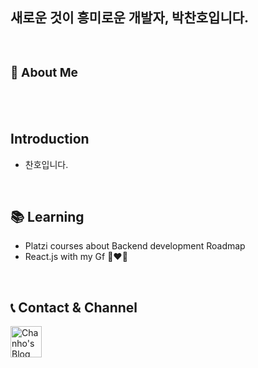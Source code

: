  <h2> 새로운 것이 흥미로운 개발자, 박찬호입니다.</h2>
 
<br>

### **<h3>:raising_hand:  About Me </h3>**
<br><br>
## Introduction 
 - 찬호입니다.

<br>

## 📚 Learning
- Platzi courses about Backend development Roadmap
- React.js with my Gf 👩‍❤️‍👨
<br>

## :telephone_receiver: Contact & Channel

<a href="https://chanho-park.tistory.com/">
  <img src="https://play-lh.googleusercontent.com/HOwb9RHtv3AsCEyB-v1ni4z1TMgjqUJRP9FWFLNVsG-D8xoxxtfjGigzudTgSs0l8_g" width="50" height="50" alt="Chanho's Blog">
</a>



